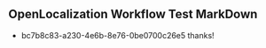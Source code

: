 ## OpenLocalization Workflow Test MarkDown
* bc7b8c83-a230-4e6b-8e76-0be0700c26e5 
thanks!<!--HONumber=Mar16_HO2-->
